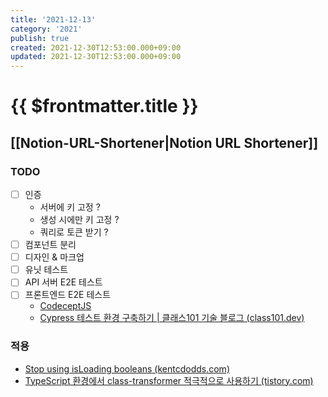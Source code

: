 ```yaml
---
title: '2021-12-13'
category: '2021'
publish: true
created: 2021-12-30T12:53:00.000+09:00
updated: 2021-12-30T12:53:00.000+09:00
---
```


# {{ $frontmatter.title }}

## [[Notion-URL-Shortener|Notion URL Shortener]]

### TODO

- [ ] 인증
  - 서버에 키 고정 ?
  - 생성 시에만 키 고정 ?
  - 쿼리로 토큰 받기 ?
- [ ] 컴포넌트 분리
- [ ] 디자인 & 마크업
- [ ] 유닛 테스트
- [ ] API 서버 E2E 테스트
- [ ] 프론트엔드 E2E 테스트
  - [CodeceptJS](https://codecept.io/)
  - [Cypress 테스트 환경 구축하기 | 클래스101 기술 블로그 (class101.dev)](https://class101.dev/ko/blog/2020/06/24/han/)

### 적용

- [Stop using isLoading booleans (kentcdodds.com)](https://kentcdodds.com/blog/stop-using-isloading-booleans)
- [TypeScript 환경에서 class-transformer 적극적으로 사용하기 (tistory.com)](https://jojoldu.tistory.com/617?category=635878)
